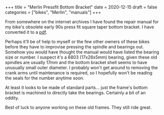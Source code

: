 +++
title = "Merlin Pressfit Bottom Bracket"
date = 2020-12-15
draft = false
categories = ["bikes", "Merlin", "manuals"]
+++

From somewhere on the internet archives I have found the repair manual for my bike's obsolete early 90s press fit square taper bottom bracket.  I have converted it to a [pdf](/files/merlin_greaseguard_bottom_bracket.pdf).

<!--more-->

Perhaps it'll be of help to myself or the few other owners of these bikes before they have to improvise pressing the spindle and bearings out.  Somehow you would have thought the manual would have listed the bearing size or number.
I suspect it's a 6803 (17x26x5mm) bearing, given these old spindles are usually 17mm and the bottom bracket shell seems to have unusually small outer diameter.
I probably won't get around to removing the crank arms until maintenance is required, so I hopefully won't be reading the seals for the number anytime soon.  

At least it looks to be made of standard parts&hellip; just the frame's bottom bracket is machined to directly take the bearings.  Certainly a bit of an oddity.

Best of luck to anyone working on these old frames.  They still ride great.
